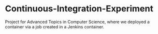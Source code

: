 # Continuous-Integration-Experiment
Project for Advanced Topics in Computer Science, where we deployed a container via a job created in a Jenkins container.
